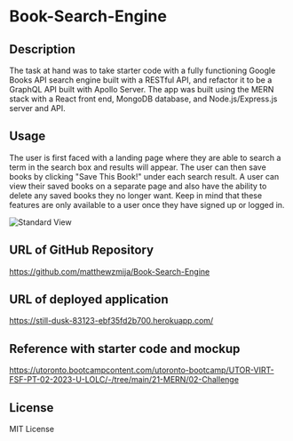 # Book-Search-Engine

## Description

The task at hand was to take starter code with a fully functioning Google Books API search engine built with a RESTful API, and refactor it to be a GraphQL API built with Apollo Server. The app was built using the MERN stack with a React front end, MongoDB database, and Node.js/Express.js server and API.

## Usage

The user is first faced with a landing page where they are able to search a term in the search box and results will appear. The user can then save books by clicking "Save This Book!" under each search result. A user can view their saved books on a separate page and also have the ability to delete any saved books they no longer want. Keep in mind that these features are only available to a user once they have signed up or logged in.

![Standard View](./assets/landingpage.png)

## URL of GitHub Repository

https://github.com/matthewzmija/Book-Search-Engine

## URL of deployed application

https://still-dusk-83123-ebf35fd2b700.herokuapp.com/

## Reference with starter code and mockup

https://utoronto.bootcampcontent.com/utoronto-bootcamp/UTOR-VIRT-FSF-PT-02-2023-U-LOLC/-/tree/main/21-MERN/02-Challenge

## License

MIT License
